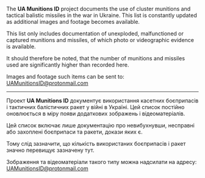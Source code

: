 The **UA Munitions ID** project documents the use of cluster munitions and tactical balistic missiles in the war in Ukraine. This list is constantly updated as additional images and footage becomes available.
 
This list only includes documentation of unexploded, malfunctioned or captured munitions and missiles, of which photo or videographic evidence is available. 

It should therefore be noted, that the number of munitions and missiles used are significantly higher than recorded here.

Images and footage such items can be sent to: UAMunitionsID@protonmail.com

---

Проект **UA Munitions ID** документує використання касетних боєприпасів і тактичних балістичних ракет у війні в Україні. Цей список постійно оновлюється в міру появи додаткових зображень і відеоматеріалів.
 
Цей список включає лише документацію про невибухнувши, несправні або захоплені боєприпаси та ракети, докази яких є.

Тому слід зазначити, що кількість використаних боєприпасів і ракет значно перевищує зазначену тут.

Зображення та відеоматеріали такого типу можна надсилати на адресу: UAMunitionsID@protonmail.com

